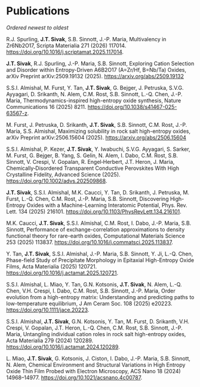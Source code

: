 # Publications
*Ordered newest to oldest*

R.J. Spurling, **J.T. Sivak**, S.B. Sinnott, J.-P. Maria, Multivalency in Zr6Nb2O17, Scripta Materialia 271 (2026) 117014. https://doi.org/10.1016/j.scriptamat.2025.117014.

**J.T. Sivak**, R.J. Spurling, J.-P. Maria, S.B. Sinnott, Exploring Cation Selection and Disorder within Entropy-Driven A6B2O17 (A=Zr/Hf, B=Nb/Ta) Oxides, arXiv Preprint arXiv:2509.19132 (2025). https://arxiv.org/abs/2509.19132

S.S.I. Almishal, M. Furst, Y. Tan, **J.T. Sivak**, G. Bejger, J. Petruska, S.V.G. Ayyagari, D. Srikanth, N. Alem, C.M. Rost, S.B. Sinnott, L.-Q. Chen, J.-P. Maria, Thermodynamics-inspired high-entropy oxide synthesis, Nature Communications 16 (2025) 8211. https://doi.org/10.1038/s41467-025-63567-z.

M. Furst, J. Petruska, D. Srikanth, **J.T. Sivak**, S.B. Sinnott, C.M. Rost, J.-P. Maria, S.S. Almishal, Maximizing solubility in rock salt high-entropy oxides, arXiv Preprint arXiv:2506.15604 (2025). https://arxiv.org/abs/2506.15604

S.S.I. Almishal, P. Kezer, **J.T. Sivak**, Y. Iwabuchi, S.V.G. Ayyagari, S. Sarker, M. Furst, G. Bejger, B. Yang, S. Gelin, N. Alem, I. Dabo, C.M. Rost, S.B. Sinnott, V. Crespi, V. Gopalan, R. Engel‐Herbert, J.T. Heron, J. Maria, Chemically‐Disordered Transparent Conductive Perovskites With High Crystalline Fidelity, Advanced Science (2025). https://doi.org/10.1002/advs.202509868.

**J.T. Sivak**, S.S.I. Almishal, M.K. Caucci, Y. Tan, D. Srikanth, J. Petruska, M. Furst, L.-Q. Chen, C.M. Rost, J.-P. Maria, S.B. Sinnott, Discovering High-Entropy Oxides with a Machine-Learning Interatomic Potential, Phys. Rev. Lett. 134 (2025) 216101. https://doi.org/10.1103/PhysRevLett.134.216101.


M.K. Caucci, **J.T. Sivak**, S.S.I. Almishal, C.M. Rost, I. Dabo, J.-P. Maria, S.B. Sinnott, Performance of exchange-correlation approximations to density functional theory for rare-earth oxides, Computational Materials Science 253 (2025) 113837. https://doi.org/10.1016/j.commatsci.2025.113837.

Y. Tan, **J.T. Sivak**, S.S.I. Almishal, J.-P. Maria, S.B. Sinnott, Y. Ji, L.-Q. Chen, Phase-field Study of Precipitate Morphology in Epitaxial High-Entropy Oxide Films, Acta Materialia (2025) 120721. https://doi.org/10.1016/j.actamat.2025.120721.

S.S.I. Almishal, L. Miao, Y. Tan, G.N. Kotsonis, **J.T. Sivak**, N. Alem, L.-Q. Chen, V.H. Crespi, I. Dabo, C.M. Rost, S.B. Sinnott, J.-P. Maria, Order evolution from a high-entropy matrix: Understanding and predicting paths to low-temperature equilibrium, J Am Ceram Soc. 108 (2025) e20223. https://doi.org/10.1111/jace.20223.

S.S.I. Almishal, **J.T. Sivak**, G.N. Kotsonis, Y. Tan, M. Furst, D. Srikanth, V.H. Crespi, V. Gopalan, J.T. Heron, L.-Q. Chen, C.M. Rost, S.B. Sinnott, J.-P. Maria, Untangling individual cation roles in rock salt high-entropy oxides, Acta Materialia 279 (2024) 120289. https://doi.org/10.1016/j.actamat.2024.120289.

L. Miao, **J.T. Sivak**, G. Kotsonis, J. Ciston, I. Dabo, J.-P. Maria, S.B. Sinnott, N. Alem, Chemical Environment and Structural Variations in High Entropy Oxide Thin Film Probed with Electron Microscopy, ACS Nano 18 (2024) 14968–14977. https://doi.org/10.1021/acsnano.4c00787.
